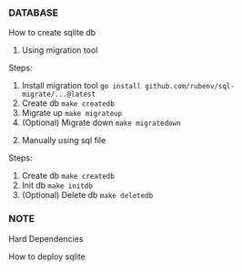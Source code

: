 

### DATABASE

How to create sqlite db

1) Using migration tool 

Steps:
1. Install migration tool 
`go install github.com/rubenv/sql-migrate/...@latest`
2. Create db
`make createdb`
3. Migrate up
`make migrateup`
4. (Optional) Migrate down
`make migratedown`

2) Manually using sql file

Steps:
1. Create db
`make createdb`
2. Init db
`make initdb`
3. (Optional) Delete db
`make deletedb`

### NOTE
Hard Dependencies

How to deploy sqlite
